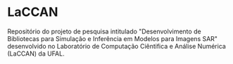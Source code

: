 # LaCCAN

Repositório do projeto de pesquisa intitulado "Desenvolvimento de Bibliotecas para Simulação e Inferência em Modelos para Imagens SAR" desenvolvido no Laboratório de Computação Ciêntifica e Análise Numérica (LaCCAN) da UFAL.